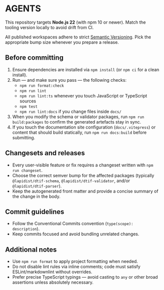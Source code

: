 # AGENTS

This repository targets **Node.js 22** (with npm 10 or newer). Match the tooling version locally to avoid drift from CI.

All published workspaces adhere to strict [Semantic Versioning](https://semver.org/). Pick the appropriate bump size whenever you
prepare a release.

## Before committing

1. Ensure dependencies are installed via `npm install` (or `npm ci` for a clean install).
2. Run — and make sure you pass — the following checks:
   - `npm run format:check`
   - `npm run lint`
   - `npm run lint:ts` whenever you touch JavaScript or TypeScript sources
   - `npm test`
   - `npm run lint:docs` if you change files inside `docs/`
3. When you modify the schema or validator packages, run `npm run build:packages` to confirm the generated artefacts stay in sync.
4. If you touch the documentation site configuration (`docs/.vitepress`) or content that should build statically, run `npm run docs:build` before submitting.

## Changesets and releases

- Every user-visible feature or fix requires a changeset written with `npm run changeset`.
- Choose the correct semver bump for the affected packages (typically `@lapidist/dtif-schema`, `@lapidist/dtif-validator`, and/or `@lapidist/dtif-parser`).
- Keep the autogenerated front matter and provide a concise summary of the change in the body.

## Commit guidelines

- Follow the Conventional Commits convention (`type(scope): description`).
- Keep commits focused and avoid bundling unrelated changes.

## Additional notes

- Use `npm run format` to apply project formatting when needed.
- Do not disable lint rules via inline comments; code must satisfy ESLint/markdownlint without overrides.
- Prefer precise TypeScript typings — avoid casting to `any` or other broad assertions unless absolutely necessary.
